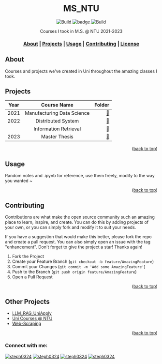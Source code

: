 <h1 align="center"> MS_NTU </h1>

<p align="center">
    <a href="https://github.com/stephanie0324/MS_NTU/stargazers">
        <img alt="Build" src="https://img.shields.io/github/stars/stephanie0324/MS_NTU.svg?color=yellow&style=flat&label=Stars&logoColor=white">
    </a>
    <a href="https://github.com/stephanie0324/MS_NTU/forks">
        <img alt="badge" src="https://img.shields.io/github/forks/stephanie0324/MS_NTU.svg?style=flat&label=Forks">
    </a>
    <a href="https://github.com/FlagOpen/FlagEmbedding">
            <img alt="Build" src="https://img.shields.io/badge/Contribution-Welcome-lightblue">
    </a>
</p>


<!---Project Label--->

<p align="center">
    Courses I took in M.S. @ NTU 2021-2023
    <br>
    <h3 align="center">
    <p>
        <a href=#about-the-project>About</a> |
        <a href="#project-lists">Projects</a> |
        <a href=#usage>Usage</a> |
        <a href="#contributing">Contributing</a> |
        <a href="#license">License</a> 
    </p>
  </h3>
  </p>

## About
Courses and projects we've created in Uni throughout the amazing classes I took.

## Projects
| Year  |      Course Name     |  Folder |
|----------|:-------------:|------:|
| 2021 |  Manufacturing Data Science| [:open_file_folder:](MS_NTU/2021/Manufacturing_Data_Science)|
| 2022 |    Distributed System|   [:open_file_folder:](MS_NTU/2021/Distributed_System_Cloud_Voting) |
| |    Information Retrieval|   [:open_file_folder:](MS_NTU/2022/Information_Retrieve) |
| 2023 |    Master Thesis|   [:open_file_folder:](MS_NTU/Master_Thesis) |
    
<p align="right">(<a href="#readme-top">back to top</a>)</p>

## Usage
Random notes and .ipynb for reference, use them freely, modify to the way you wanted ~
<p align="right">(<a href="#readme-top">back to top</a>)</p>


## Contributing
Contributions are what make the open source community such an amazing place to learn, inspire, and create. 
You can do this by adding projects of your own, or you can simply fork and modify it to suit your needs.

If you have a suggestion that would make this better, please fork the repo and create a pull request. You can also simply open an issue with the tag "enhancement".
Don't forget to give the project a star! Thanks again!

1. Fork the Project
2. Create your Feature Branch (`git checkout -b feature/AmazingFeature`)
3. Commit your Changes (`git commit -m 'Add some AmazingFeature'`)
4. Push to the Branch (`git push origin feature/AmazingFeature`)
5. Open a Pull Request

<p align="right">(<a href="#readme-top">back to top</a>)</p>


## Other Projects
* [LLM_RAG_UniApply](https://github.com/stephanie0324/LLM_RAG_UniApply)
* [Uni Courses @ NTU](https://github.com/stephanie0324/UNI_NTU)
* [Web-Scraping](https://github.com/stephanie0324/Web-Scraping-)

<p align="right">(<a href="#readme-top">back to top</a>)</p>



<h3 align="left">Connect with me:</h3>
<p align="left">
<a href="https://www.facebook.com/profile.php?id=100005029028402&locale=zh_TW" target="blank"><img align="center" src="https://img.shields.io/badge/Facebook-1877F2?style=for-the-badge&logo=facebook&logoColor=white" alt="steph0324" /></a>
<a href="https://www.linkedin.com/in/stephanie-chiang-42100b165/" target="blank"><img align="center" src="https://img.shields.io/badge/LinkedIn-0077B5?style=for-the-badge&logo=linkedin&logoColor=white" alt="steph0324"/></a>
<a href="https://www.instagram.com/yrs_2499?igsh=MXJ5MHNpc2ZxNHh5NA%3D%3D&utm_source=qr" target="blank"><img align="center" src="https://img.shields.io/badge/Instagram-E4405F?style=for-the-badge&logo=instagram&logoColor=white" alt="steph0324" /></a>
<a href="https://www.youtube.com/channel/UCpIrOv7O2R7HfpCEMQEOOKQ" target="blank"><img align="center" src="https://img.shields.io/badge/YouTube-FF0000?style=for-the-badge&logo=youtube&logoColor=white" alt="steph0324" /></a>
</p>
